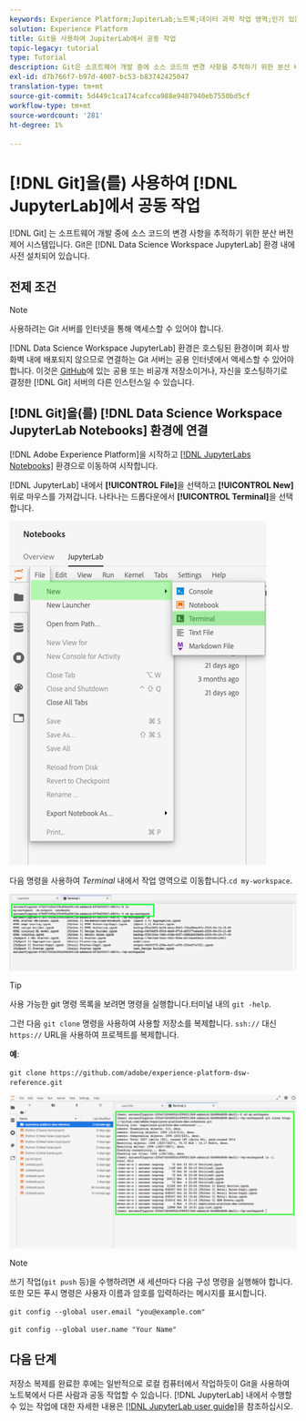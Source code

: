 ```yaml
---
keywords: Experience Platform;JupiterLab;노트북;데이터 과학 작업 영역;인기 있는 주제;Git;Github;Git
solution: Experience Platform
title: Git을 사용하여 JupiterLab에서 공동 작업
topic-legacy: tutorial
type: Tutorial
description: Git은 소프트웨어 개발 중에 소스 코드의 변경 사항을 추적하기 위한 분산 버전 제어 시스템입니다. Git은 데이터 과학 작업 공간 JupiterLab 환경 내에 사전 설치되어 있습니다.
exl-id: d7b766f7-b97d-4007-bc53-b83742425047
translation-type: tm+mt
source-git-commit: 5d449c1ca174cafcca988e9487940eb7550bd5cf
workflow-type: tm+mt
source-wordcount: '281'
ht-degree: 1%

---
```


# [!DNL Git]을(를) 사용하여 [!DNL JupyterLab]에서 공동 작업

[!DNL Git] 는 소프트웨어 개발 중에 소스 코드의 변경 사항을 추적하기 위한 분산 버전 제어 시스템입니다. Git은 [!DNL Data Science Workspace JupyterLab] 환경 내에 사전 설치되어 있습니다.

## 전제 조건

>[!NOTE]
>
> 사용하려는 Git 서버를 인터넷을 통해 액세스할 수 있어야 합니다.

[!DNL Data Science Workspace JupyterLab] 환경은 호스팅된 환경이며 회사 방화벽 내에 배포되지 않으므로 연결하는 Git 서버는 공용 인터넷에서 액세스할 수 있어야 합니다. 이것은 [GitHub](https://github.com/)에 있는 공용 또는 비공개 저장소이거나, 자신을 호스팅하기로 결정한 [!DNL Git] 서버의 다른 인스턴스일 수 있습니다.

## [!DNL Git]을(를) [!DNL Data Science Workspace JupyterLab Notebooks] 환경에 연결

[!DNL Adobe Experience Platform]을 시작하고 [[!DNL JupyterLabs Notebooks]](https://platform.adobe.com/notebooks/jupyterLab) 환경으로 이동하여 시작합니다.

[!DNL JupyterLab] 내에서 **[!UICONTROL File]**&#x200B;을 선택하고 **[!UICONTROL New]** 위로 마우스를 가져갑니다. 나타나는 드롭다운에서 **[!UICONTROL Terminal]**&#x200B;을 선택합니다.

![JupiterLab Nav](../images/jupyterlab/tutorials/open-terminal.png)

다음 명령을 사용하여 *Terminal* 내에서 작업 영역으로 이동합니다.`cd my-workspace`.

![cd 작업 영역](../images/jupyterlab/tutorials/find-workspace.png)

>[!TIP]
>
> 사용 가능한 git 명령 목록을 보려면 명령을 실행합니다.터미널 내의 `git -help`.

그런 다음 `git clone` 명령을 사용하여 사용할 저장소를 복제합니다. `ssh://` 대신 `https://` URL을 사용하여 프로젝트를 복제합니다.

**예**:

`git clone https://github.com/adobe/experience-platform-dsw-reference.git`

![복제](../images/jupyterlab/tutorials/git-collaboration.png)

>[!NOTE]
>
> 쓰기 작업(`git push` 등)을 수행하려면 새 세션마다 다음 구성 명령을 실행해야 합니다. 또한 모든 푸시 명령은 사용자 이름과 암호를 입력하라는 메시지를 표시합니다.
>
>`git config --global user.email "you@example.com"`
>
>`git config --global user.name "Your Name"`

## 다음 단계

저장소 복제를 완료한 후에는 일반적으로 로컬 컴퓨터에서 작업하듯이 Git을 사용하여 노트북에서 다른 사람과 공동 작업할 수 있습니다. [!DNL JupyterLab] 내에서 수행할 수 있는 작업에 대한 자세한 내용은 [[!DNL JupyterLab user guide]](./overview.md)을 참조하십시오.
